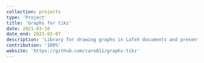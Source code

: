 ```yaml
---
collection: projects
type: 'Project'
title: 'Graphs for tikz'
date: 2021-03-10
date_end: 2023-03-07
description: 'Library for drawing graphs in LaTeX documents and presentations.'
contribution: '100%'
website: 'https://github.com/caro811/graphs-tikz'
---
```

